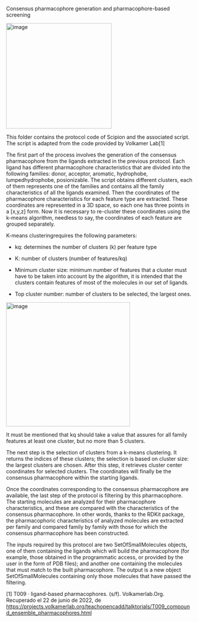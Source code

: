 Consensus pharmacophore generation and pharmacophore-based screening

<img width="285" alt="image" src="https://user-images.githubusercontent.com/83068588/175142526-f09a8552-8cd9-4b1d-84cd-1c5a88dcf7a8.png">

This folder contains the protocol code of Scipion and the associated script. The script is adapted from the code provided by Volkamer Lab[1]

The first part of the process involves the generation of the consensus pharmacophore from the ligands extracted in the previous protocol. 
Each ligand has different pharmacophore characteristics that are divided into the following families: donor, acceptor, aromatic, hydrophobe, lumpedhydrophobe, posionizable. 
The script obtains different clusters, each of them represents one of the families and contains all the family characteristics of all the ligands examined.
Then the coordinates of the pharmacophore characteristics for each feature type are extracted. These coordinates are represented in a 3D space, so each one has three points in a [x,y,z] form. 
Now it is necessary to re-cluster these coordinates using the k-means algorithm, needless to say, the coordinates of each feature are grouped separately. 

K-means clusteringrequires the following parameters:
-	kq: determines the number of clusters (k) per feature type

-	K: number of clusters (number of features/kq)

-	Minimum cluster size: minimum number of features that a cluster must have to be taken into account by the algorithm, it is intended that the clusters contain features of most of the molecules in our set of ligands. 

-	Top cluster number: number of clusters to be selected, the largest ones.

<img width="335" alt="image" src="https://user-images.githubusercontent.com/83068588/175144231-23c442f1-6889-4923-b38e-c7f5f46f8f64.png">

It must be mentioned that kq should take a value that assures for all family features at least one cluster, but no more than 5 clusters.

The next step is the selection of clusters from a k-means clustering. It returns the indices of these clusters; the selection is based on cluster size: the largest clusters are chosen. 
After this step, it retrieves cluster center coordinates for selected clusters. The coordinates will finally be the consensus pharmacophore within the starting ligands.

Once the coordinates corresponding to the consensus pharmacophore are available, the last step of the protocol is filtering by this pharmacophore.
The starting molecules are analyzed for their pharmacophore characteristics, and these are compared with the characteristics of the consensus pharmacophore. In other words, thanks to the RDKit package, the pharmacophoric characteristics of analyzed molecules are extracted per family and compared family by family with those for which the consensus pharmacophore has been constructed.


The inputs required by this protocol are two SetOfSmallMolecules objects, one of them containing the ligands which will build the pharmacophore (for example, those obtained in the programmatic access, or provided by the user in the form of PDB files); and another one containing the molecules that must match to the built pharmacophore. The output is a new object SetOfSmallMolecules containing only those molecules that have passed the filtering.



[1] T009 · ligand-based pharmacophores. (s/f). Volkamerlab.Org. Recuperado el 22 de junio de 2022, de https://projects.volkamerlab.org/teachopencadd/talktorials/T009_compound_ensemble_pharmacophores.html

